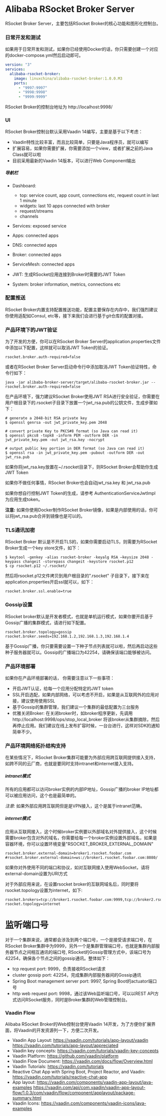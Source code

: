 Alibaba RSocket Broker Server
=============================
RSocket Broker Server，主要包括RSocket Broker的核心功能和图形化控制台。

### 日常开发和测试

如果用于日常开发和测试，如果你已经使用Docker的话，你只需要创建一个对应的docker-compose.yml然后启动即可。

```yaml
version: "3"
services:
  alibaba-rsocket-broker:
    image: linuxchina/alibaba-rsocket-broker:1.0.0.M3
    ports:
      - "9997:9997"
      - "9998:9998"
      - "9999:9999"
```

RSocket Broker的控制台地址为 http://localhost:9998/

### UI
RSocket Broker控制台默认采用Vaadin 14编写，主要是基于以下考虑：

* Vaadin特性比较丰富，而且比较简单，只要是Java程序员，就可以编写
* 扩展容易，如果你需要扩展，你需要添加一个view，或者扩展之前的Java Class就可以啦
* 目前采用最新的Vaadin 14版本，可以进行Web Component输出

##### 导航栏

* Dashboard:

    * top: service count, app count, connections etc, request count in last 1 minute
    * widgets: last 10 apps connected with broker
    * request/streams
    * channels

* Services: exposed service
* Apps: connected apps
* DNS: connected apps
* Broker: connected apps
* ServiceMesh: connected apps
* JWT: 生成RSocket应用连接到Broker时需要的JWT Token
* System: broker information, metrics, connections etc

### 配置推送

RSocket Broker内置支持配置推送功能，配置主要保存在内存中，我们强烈建议你使用适配如Consul, etc等，接下来我们会进行基于git仓库的配置对接。

### 产品环境下的JWT验证

为了开发的方便，你可以在RSocket Broker Server的application.properties文件中添加以下配置，这样就可以取消JWT Token的验证。

```
rsocket.broker.auth-required=false
```

或者在RSocket Broker Server启动命令行中添加取消JWT Token验证特性，命令行如下：

```
java -jar alibaba-broker-server/target/alibaba-rsocket-broker.jar --rsocket.broker.auth-required=false
```

在产品环境下，强力建议RSocket Broker使用JWT RSA进行安全验证，你需要在用户根目录下的.rsocket子目录下放置一个jwt_rsa.pub的公钥文件，生成步骤如下：

```
# generate a 2048-bit RSA private key
$ openssl genrsa -out jwt_private_key.pem 2048

# convert private Key to PKCS#8 format (so Java can read it)
$ openssl pkcs8 -topk8 -inform PEM -outform DER -in jwt_private_key.pem -out jwt_rsa.key -nocrypt

# output public key portion in DER format (so Java can read it)
$ openssl rsa -in jwt_private_key.pem -pubout -outform DER -out jwt_rsa.pub

```

如果你将jwt_rsa.key放置在~/.rsocket目录下，则RSocket Broker会帮助你生成JWT Token

如果你不做任何事情，RSocket Broker也会自动jwt_rsa.key 和 jwt_rsa.pub

如果你想自行控制JWT Token的生成，请参考 AuthenticationServiceJwtImpl 为应用生成token。

**注意:** 如果你使用Docker制作RSocket Broker镜像，如果是内部使用的话，你可以将jwt_rsa.pub合并到镜像也是可以的。

### TLS通讯加密
RSocket Broker 默认是不开启TLS的，如果你需要启动TLS，则需要为RSocket Broker生成一个key store文件，如下：

```
$ keytool -genkey -alias rsocket-broker -keyalg RSA –keysize 2048 -keypass changeit -storepass changeit -keystore rsocket.p12
$ cp rsocket.p12 ~/.rsocket/
```

然后将rsocket.p12文件拷贝到用户根目录的".rsocket" 子目录下，接下来在application.properties开启ssl就可以，如下：

```
rsocket.broker.ssl.enable=true
```

### Gossip设置
RSocket broker默认是开发者模式，也就是单机运行模式，如果你要开启基于Gossip广播的集群模式，请进行如下配置。

```
rsocket.broker.topology=gossip
rsocket.broker.seeds=192.168.1.2,192.168.1.3,192.168.1.4
```

基于Gossip广播，你只要需要设置一下种子节点列表就可以啦，然后再启动这些种子服务器就可以。Gossip的广播端口为42254，请确保该端口能够被访问。

### 产品环境部署
如果你在产品环境部署的话， 你需要注意以下一些事项：

* 开启JWT认证，给每一个应用分配特定的JWT token
* SSL开启选配，如果内部网络，可以考虑不开启，如果是从互联网外的应用对接，建议使用使用SSL
* 基于Gossip的集群管理，我们建议一个集群的最低配置为三台服务
* 优雅关闭Broker: 在关闭broker时，如broker程序更新，先调用 http://localhost:9998/ops/stop_local_broker 将该broker从集群摘除，然后再停止应用。我们建议在线上发布扩容时候，一台台进行，这样对SDK的通知简单不少。

### 产品环境网络拓扑结构支持

在某些情况下，RSocket Broker集群可能要为外部应用跨互联网提供接入支持，如跨不同的云厂商，也就是要同时支持intranet和internet接入支持。

##### intranet模式
所有的应用都可以访问broker实例的内部IP地址，Gossip广播的broker IP地址都可以被应用访问，这个也是最简单的。

*注意*: 如果外部应用跨互联网但是是VPN接入，这个是属于intranet范畴。

##### internet模式
应用从互联网接入，这个时候broker实例要以外部域名对外提供接入，这个时候需要broker包含对外的域名，你需要给每一个broker实例设置外部域名，如果是容器环境，你可以设置环境变量"RSOCKET_BROKER_EXTERNAL_DOMAIN"

```properties
rsocket.broker.external-domain=broker1.rsocket.foobar.com
#rsocket.broker.external-domain=ws://broker1.rsocket.foobar.com:8080/
```

如果你对外使用不同的端口和协议，如对互联网接入使用WebSocket，请将external-domain设置为URI方式

对于外部应用来说，在设置rsocket broker的互联网域名后，同时要将rsocket.topology设置为internet，如下:

```
rsocket.brokers=tcp://broker1.rsocket.foobar.com:9999,tcp://broker2.rsocket.foobar.com:9999
rsocket.topology=internet
```

# 监听端口号
对于一个集群来说，通常都会涉及到两个端口号，一个是接受请求端口号，在RSocket
Broker集群中为9999，另外一个是集群管理端口号，也就是集群内部服务器节点之间相互通讯的端口号,
RSocket的Gossip管理方式中，该端口号为42254，确保各个节点之间的gossip通讯。整体如下：

* tcp request port: 9999，负责接收RSocket请求
* cluster gossip port: 42254，完成集群内部服务器间的Gossip通讯
* Spring Boot management server port: 9997, Spring Boot的actuator端口号
* http web request port: 9998，通过该Web监听端口号，可以以REST API方式访问RSocket服务，同时是Broker集群的Web管理控制台。


### Vaadin Flow
Alibaba RSocket Broker的Web控制台使用Vaadin 14开发，为了方便你扩展界面，将Vaadin的开发资源列一下，方便二次开发。

* Vaadin App Layout: https://vaadin.com/tutorials/app-layout/vaadin  https://vaadin.com/tutorials/app-layout/appreciated
* Vaadin key concepts: https://vaadin.com/tutorials/vaadin-key-concepts
* Vaadin Platform: https://github.com/vaadin/platform
* Vaadin Flow Document: https://vaadin.com/docs/flow/Overview.html
* Vaadin Tutorials: https://vaadin.com/tutorials
* Reactive Chat App with Spring Boot, Project Reactor, and Vaadin: https://vaadin.com/tutorials/reactive-chat-app
* App layout: https://vaadin.com/components/vaadin-app-layout/java-examples  https://vaadin.com/api/com.vaadin/vaadin-app-layout-flow/1.0.3/com/vaadin/flow/component/applayout/package-summary.html
* Vaadin Icons: https://vaadin.com/components/vaadin-icons/java-examples
